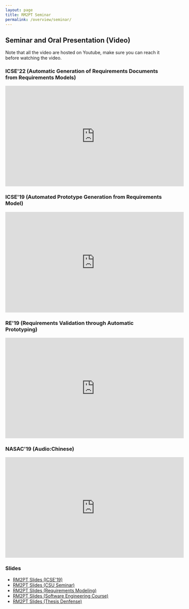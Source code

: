 ```yaml
---
layout: page
title: RM2PT Seminar
permalink: /overview/seminar/
---
```


## Seminar and Oral Presentation (Video)

Note that all the video are hosted on Youtube, make sure you can reach it before watching the video.

### ICSE'22 (Automatic Generation of Requirements Documents from Requirements Models)

<iframe class="uk-width-1-3@m" width="560" height="315" src="https://www.youtube.com/embed/4z0Z5mrLfBc" frameborder="0" allow="accelerometer; autoplay; encrypted-media; gyroscope; picture-in-picture" allowfullscreen></iframe>


### ICSE'19 (Automated Prototype Generation from Requirements Model)

<iframe class="uk-width-1-3@m" width="560" height="315" src="https://www.youtube.com/embed/rDdpXsjSq8A" frameborder="0" allow="accelerometer; autoplay; encrypted-media; gyroscope; picture-in-picture" allowfullscreen></iframe>

### RE'19 (Requirements Validation through Automatic Prototyping)

<iframe class="uk-width-1-3@m" width="560" height="315" src="https://www.youtube.com/embed/Y7GNa57WGfA" frameborder="0" allow="accelerometer; autoplay; encrypted-media; gyroscope; picture-in-picture" allowfullscreen></iframe>

### NASAC'19 (Audio:Chinese)

<iframe class="uk-width-1-3@m" width="560" height="315" frameborder="0" allow="accelerometer; autoplay; encrypted-media; gyroscope; picture-in-picture" src="https://screencast-o-matic.com/embed?sc=cYX0IkLAQO&v=6&ff=1&title=0&controls=1" allowfullscreen="true"></iframe>

### Slides

* [RM2PT Slides (ICSE'19)](/data/ICSE-Slides.pdf)
* [RM2PT Slides (CSU Seminar)](/data/CSUSeminar.pdf)
* [RM2PT Slides (Requirements Modeling)](/data/RequirementsModel.pdf)
* [RM2PT Slides (Software Engineering Course)](/data/RM2PT-CoCoMELibMS.pdf)
* [RM2PT Slides (Thesis Denfense)](/data/PhD_Thesis_Slides.pdf)
